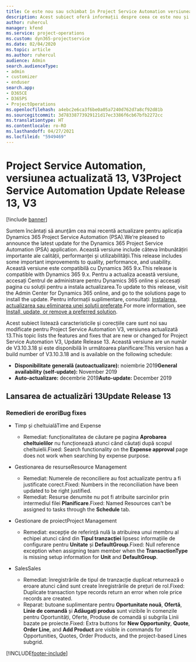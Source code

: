 ```yaml
---
title: Ce este nou sau schimbat în Project Service Automation versiunea actualizată 13, V3
description: Acest subiect oferă informații despre ceea ce este nou și schimbat în Project Service Automation versiunea 13, V3.
author: ruhercul
manager: kfend
ms.service: project-operations
ms.custom: dyn365-projectservice
ms.date: 02/04/2020
ms.topic: article
ms.author: ruhercul
audience: Admin
search.audienceType:
- admin
- customizer
- enduser
search.app:
- D365CE
- D365PS
- ProjectOperations
ms.openlocfilehash: a4ebc2e6ca3f6be0a05a7240d762d7a8cf92d81b
ms.sourcegitcommit: 3d78338773929121d17ec3386f6cb67bfb2272cc
ms.translationtype: HT
ms.contentlocale: ro-RO
ms.lasthandoff: 04/27/2021
ms.locfileid: "5949469"
---
```

# <a name="project-service-automation-update-release-13-v3"></a><span data-ttu-id="858e0-103">Project Service Automation, versiunea actualizată 13, V3</span><span class="sxs-lookup"><span data-stu-id="858e0-103">Project Service Automation Update Release 13, V3</span></span>

[!include [banner](../includes/psa-now-project-operations.md)]

<span data-ttu-id="858e0-104">Suntem încântați să anunțăm cea mai recentă actualizare pentru aplicația Dynamics 365 Project Service Automation (PSA).</span><span class="sxs-lookup"><span data-stu-id="858e0-104">We’re pleased to announce the latest update for the Dynamics 365 Project Service Automation (PSA) application.</span></span> <span data-ttu-id="858e0-105">Această versiune include câteva îmbunătățiri importante ale calității, performanței și utilizabilității.</span><span class="sxs-lookup"><span data-stu-id="858e0-105">This release includes some important improvements to quality, performance, and usability.</span></span> <span data-ttu-id="858e0-106">Această versiune este compatibilă cu Dynamics 365 9.x.</span><span class="sxs-lookup"><span data-stu-id="858e0-106">This release is compatible with Dynamics 365 9.x.</span></span> <span data-ttu-id="858e0-107">Pentru a actualiza această versiune, accesați Centrul de administrare pentru Dynamics 365 online și accesați pagina cu soluții pentru a instala actualizarea.</span><span class="sxs-lookup"><span data-stu-id="858e0-107">To update to this release, visit the Admin Center for Dynamics 365 online, and go to the solutions page to install the update.</span></span> <span data-ttu-id="858e0-108">Pentru informații suplimentare, consultați: [Instalarea, actualizarea sau eliminarea unei soluții preferate](/power-platform/admin/install-remove-preferred-solution).</span><span class="sxs-lookup"><span data-stu-id="858e0-108">For more information, see [Install, update, or remove a preferred solution](/power-platform/admin/install-remove-preferred-solution).</span></span>

<span data-ttu-id="858e0-109">Acest subiect listează caracteristicile și corecțiile care sunt noi sau modificate pentru Project Service Automation V3, versiunea actualizată 13.</span><span class="sxs-lookup"><span data-stu-id="858e0-109">This topic lists the features and fixes that are new or changed for Project Service Automation V3, Update Release 13.</span></span> <span data-ttu-id="858e0-110">Această versiune are un număr de V3.10.3.18 și este disponibilă în următoarea planificare:</span><span class="sxs-lookup"><span data-stu-id="858e0-110">This version has a build number of V3.10.3.18 and is available on the following schedule:</span></span>

- <span data-ttu-id="858e0-111">**Disponibilitate generală (autoactualizare):** noiembrie 2019</span><span class="sxs-lookup"><span data-stu-id="858e0-111">**General availability (self-update):** November 2019</span></span>
- <span data-ttu-id="858e0-112">**Auto-actualizare:** decembrie 2019</span><span class="sxs-lookup"><span data-stu-id="858e0-112">**Auto-update:** December 2019</span></span>


## <a name="update-release-13"></a><span data-ttu-id="858e0-113">Lansarea de actualizări 13</span><span class="sxs-lookup"><span data-stu-id="858e0-113">Update Release 13</span></span> 

### <a name="bug-fixes"></a><span data-ttu-id="858e0-114">Remedieri de erori</span><span class="sxs-lookup"><span data-stu-id="858e0-114">Bug fixes</span></span>

- <span data-ttu-id="858e0-115">Timp și cheltuială</span><span class="sxs-lookup"><span data-stu-id="858e0-115">Time and Expense</span></span>

     - <span data-ttu-id="858e0-116">Remediat: funcționalitatea de căutare pe pagina **Aprobarea cheltuielilor** nu funcționează atunci când căutați după scopul cheltuielii.</span><span class="sxs-lookup"><span data-stu-id="858e0-116">Fixed: Search functionality on the **Expense approval** page does not work when searching by expense purpose.</span></span>

- <span data-ttu-id="858e0-117">Gestionarea de resurse</span><span class="sxs-lookup"><span data-stu-id="858e0-117">Resource Management</span></span>

     - <span data-ttu-id="858e0-118">Remediat: Numerele de reconciliere au fost actualizate pentru a fi justificate corect.</span><span class="sxs-lookup"><span data-stu-id="858e0-118">Fixed: Numbers in the reconciliation have been updated to be right justified.</span></span>
     - <span data-ttu-id="858e0-119">Remediat: Resurse denumite nu pot fi atribuite sarcinilor prin intermediul filei **Planificare**.</span><span class="sxs-lookup"><span data-stu-id="858e0-119">Fixed: Named Resources can't be assigned to tasks through the **Schedule** tab.</span></span>

- <span data-ttu-id="858e0-120">Gestionare de proiect</span><span class="sxs-lookup"><span data-stu-id="858e0-120">Project Management</span></span>

     - <span data-ttu-id="858e0-121">Remediat: excepție de referință nulă la atribuirea unui membru al echipei atunci când din **Tipul tranzacției** lipsesc informațiile de configurare pentru **Unitate** și **DefaultGroup**.</span><span class="sxs-lookup"><span data-stu-id="858e0-121">Fixed: Null reference exception when assigning team member when the **TransactionType** is missing setup information for **Unit** and **DefaultGroup**.</span></span>

- <span data-ttu-id="858e0-122">Sales</span><span class="sxs-lookup"><span data-stu-id="858e0-122">Sales</span></span>

     - <span data-ttu-id="858e0-123">Remediat: înregistrările de tipul de tranzacție duplicat returnează o eroare atunci când sunt create înregistrările de prețuri de rol.</span><span class="sxs-lookup"><span data-stu-id="858e0-123">Fixed: Duplicate transaction type records return an error when role price records are created.</span></span>
     - <span data-ttu-id="858e0-124">Reparat: butoane suplimentare pentru **Oportunitate nouă**, **Ofertă**, **Linie de comandă** și **Adăugați produs** sunt vizibile în comenzile pentru Oportunități, Oferte, Produse de comandă și subgrila Linii bazate pe proiecte.</span><span class="sxs-lookup"><span data-stu-id="858e0-124">Fixed: Extra buttons for **New Opportunity**, **Quote**, **Order Line**, and **Add Product** are visible in commands for Opportunities, Quotes, Order Products, and the project-based Lines subgrid.</span></span>




[!INCLUDE[footer-include](../includes/footer-banner.md)]